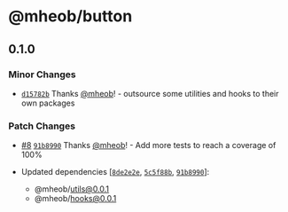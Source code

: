 # @mheob/button

## 0.1.0
### Minor Changes



- [`d15782b`](https://github.com/mheob/react-ui-library/commit/d15782ba2147653b75cc086adec304e16a40d000) Thanks [@mheob](https://github.com/mheob)! - outsource some utilities and hooks to their own packages


### Patch Changes



- [#8](https://github.com/mheob/react-ui-library/pull/8) [`91b8990`](https://github.com/mheob/react-ui-library/commit/91b899012d08daa5b77eeade1730a8035c7704f3) Thanks [@mheob](https://github.com/mheob)! - Add more tests to reach a coverage of 100%

- Updated dependencies [[`8de2e2e`](https://github.com/mheob/react-ui-library/commit/8de2e2e621aef0ab06f06b283dc332b91c76f0fc), [`5c5f88b`](https://github.com/mheob/react-ui-library/commit/5c5f88b2cfe5099d7945d980000c281b6ea1cafc), [`91b8990`](https://github.com/mheob/react-ui-library/commit/91b899012d08daa5b77eeade1730a8035c7704f3)]:
  - @mheob/utils@0.0.1
  - @mheob/hooks@0.0.1
